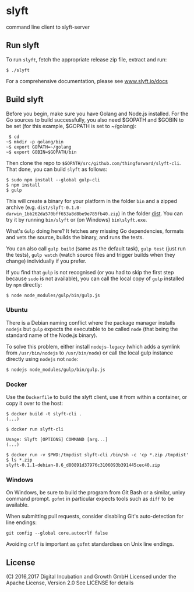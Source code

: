 # slyft
command line client to slyft-server

## Run slyft
To run `slyft`, fetch the appropriate release zip file, extract and run:
```
$ ./slyft
```

For a comprehensive documentation, please see www.slyft.io/docs

## Build slyft

Before you begin, make sure you have Golang and Node.js installed. For the Go sources to build successfully, you also need $GOPATH and $GOBIN to be set (for this example, $GOPATH is set to ~/golang):
```
 $ cd
~$ mkdir -p golang/bin
~$ export GOPATH=~/golang
~$ export GOBIN=$GOPATH/bin
```

Then clone the repo to `$GOPATH/src/github.com/thingforward/slyft-cli`. That done, you can build `slyft` as follows:

```
$ sudo npm install --global gulp-cli
$ npm install 
$ gulp
```

This will create a binary for your platform in the folder `bin` and a zipped archive (e.g. `dist/slyft-0.1.0-darwin_1bb262da570bff653a8d8be9e785fb40.zip`) in the folder [dist](dist). You can try it by running `bin/slyft` or (on Windows) `bin\slyft.exe`.

What's `Gulp` doing here? It fetches any missing Go dependencies, formats and vets the source, builds the binary, and runs the tests.

You can also call `gulp build` (same as the default task), `gulp test` (just run the tests), `gulp watch` (watch source files and trigger builds when they change) individually if you prefer.

If you find that `gulp` is not recognised (or you had to skip the first step because `sudo` is not available), you can call the local copy of `gulp` installed by `npm` directly:
```
$ node node_modules/gulp/bin/gulp.js
```

### Ubuntu 

There is a Debian naming conflict where the package manager installs `nodejs` but `gulp` expects the executable to be called `node` (that being the standard name of the Node.js binary).

To solve this problem, either install `nodejs-legacy` (which adds a symlink from `/usr/bin/nodejs` to `/usr/bin/node`) or call the local gulp instance directly using `nodejs` not `node`:
```
$ nodejs node_modules/gulp/bin/gulp.js
```

### Docker

Use the `Dockerfile` to build the slyft client, use it from within a container, or copy it over to the host:

```
$ docker build -t slyft-cli .
(...)

$ docker run slyft-cli

Usage: Slyft [OPTIONS] COMMAND [arg...]
(...)

$ docker run -v $PWD:/tmpdist slyft-cli /bin/sh -c 'cp *.zip /tmpdist'
$ ls *.zip
slyft-0.1.1-debian-8.6_d80891d37976c3106093b391445cec40.zip
```

### Windows
On Windows, be sure to build the program from Git Bash or a similar, unixy command prompt. `gofmt` in particular expects tools such as `diff` to be available.

When submitting pull requests, consider disabling Git's auto-detection for line endings:
```
git config --global core.autocrlf false
```
Avoiding `crlf` is important as `gofmt` standardises on Unix line endings.

## License

(C) 2016,2017 Digital Incubation and Growth GmbH
Licensed under the Apache License, Version 2.0
See LICENSE for details
